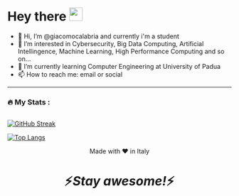 <h1>
  Hey there
  <img src="https://media.giphy.com/media/hvRJCLFzcasrR4ia7z/giphy.gif" width="30px"/>
</h1>

- 👋 Hi, I’m @giacomocalabria and currently i'm a student
- 👀 I’m interested in Cybersecurity, Big Data Computing, Artificial Intellingence, Machine Learning, High Performance Computing and so on…
- 🌱 I’m currently learning Computer Engineering at University of Padua
- 📫 How to reach me: email or social

---

### :fire: My Stats :

<img src="https://komarev.com/ghpvc/?username=giacomocalabria&style=flat-square&color=blue" alt=""/>

[![GitHub Streak](http://github-readme-streak-stats.herokuapp.com?user=giacomocalabria&theme=dark&background=000000)](https://git.io/streak-stats)

[![Top Langs](https://github-readme-stats.vercel.app/api/top-langs/?username=giacomocalabria&layout=compact&theme=vision-friendly-dark)](https://github.com/anuraghazra/github-readme-stats)

<p align="center">Made with ❤️ in Italy</p>

<h1 align='center'>⚡️<i>Stay awesome!</i>⚡️</h1>
